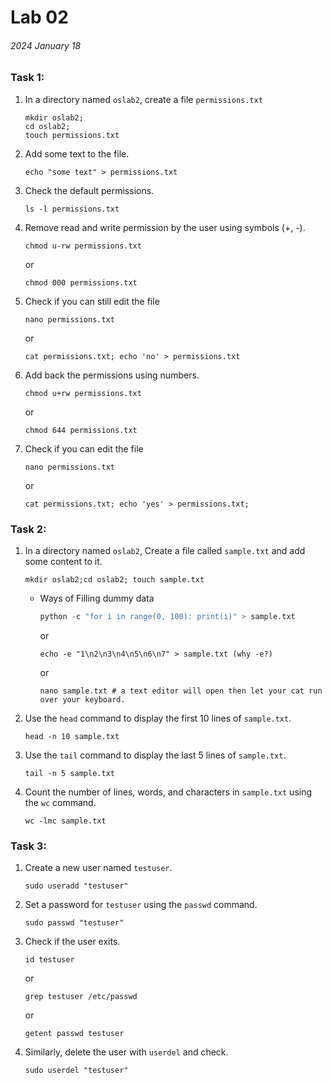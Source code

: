 # Lab 02 
###### 2024 January 18

### Task 1:

1. In a directory named `oslab2`, create a file `permissions.txt`
    ```shell
    mkdir oslab2;
    cd oslab2;
    touch permissions.txt
    ```

2. Add some text to the file.
    ```shell
    echo "some text" > permissions.txt
    ```

3. Check the default permissions.
    ```shell
    ls -l permissions.txt
    ```

4. Remove read and write permission by the user using symbols (+, -).
    ```shell
    chmod u-rw permissions.txt
    ```
    
    or

    ```shell
    chmod 000 permissions.txt
    ```
    
5. Check if you can still edit the file
    ```shell
    nano permissions.txt
    ```
    or

    ```shell
    cat permissions.txt; echo 'no' > permissions.txt
    ```

6. Add back the permissions using numbers.
    ```shell
    chmod u+rw permissions.txt
    ```
    
    or

    ```shell
    chmod 644 permissions.txt
    ```

7. Check if you can edit the file
    ```shell
    nano permissions.txt
    ```
    
    or

    ```shell
    cat permissions.txt; echo 'yes' > permissions.txt;
    ```

### Task 2:

1. In a directory named `oslab2`, Create a file called `sample.txt` and add some content to it.
   ```shell
   mkdir oslab2;cd oslab2; touch sample.txt
   ```
   * Ways of Filling dummy data

     ```python
     python -c "for i in range(0, 100): print(i)" > sample.txt
     ```
     or
     ```shell
     echo -e "1\n2\n3\n4\n5\n6\n7" > sample.txt (why -e?)
     ```
     or
     ```shell
     nano sample.txt # a text editor will open then let your cat run over your keyboard.
     ```

2. Use the `head` command to display the first 10 lines of `sample.txt`.
   ```shell
   head -n 10 sample.txt
   ```

3. Use the `tail` command to display the last 5 lines of `sample.txt`.
   ```shell
   tail -n 5 sample.txt
   ```

4. Count the number of lines, words, and characters in `sample.txt` using the `wc` command.
   ```shell
   wc -lmc sample.txt
   ```

### Task 3:

1. Create a new user named `testuser`.
   ```shell
   sudo useradd "testuser"
   ```

2. Set a password for `testuser` using the `passwd` command.
   ```shell
   sudo passwd "testuser"
   ```

3. Check if the user exits.
   ```
   id testuser
   ```
   or
   ```shell
   grep testuser /etc/passwd
   ```
   or
   ```shell
   getent passwd testuser
   ```

4. Similarly, delete the user with `userdel` and check.
   ```shell
   sudo userdel "testuser"
   ```